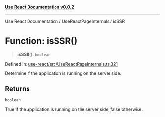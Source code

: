 [**Use React Documentation v0.0.2**](../../README.md)

***

[Use React Documentation](../../modules.md) / [UseReactPageInternals](../README.md) / isSSR

# Function: isSSR()

> **isSSR**(): `boolean`

Defined in: [use-react/src/UseReactPageInternals.ts:321](https://github.com/stonemjs/use-react/blob/0635de04acc6b3a5c28dcf07d1e12a39a8b5e0b9/src/UseReactPageInternals.ts#L321)

Determine if the application is running on the server side.

## Returns

`boolean`

True if the application is running on the server side, false otherwise.
